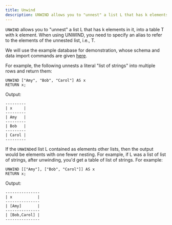 ```yaml
---
title: Unwind
description: UNWIND allows you to "unnest" a list L that has k elements in it, into a table T with k element. 
---
```


`UNWIND` allows you to "unnest" a list L that has k elements in it,
into a table T with k element.
When using UNWIND, you need to specify an alias to refer to the elements
of the unnested list, i.e., T.

We will use the example database for demonstration, whose schema and data import commands are given [here](/cypher/query-clauses/example-database).

For example, the following unnests a literal "list of strings" into multiple rows 
and return them:

```cypher
UNWIND ["Amy", "Bob", "Carol"] AS x
RETURN x;
```

Output:
```
---------
| x     |
---------
| Amy   |
---------
| Bob   |
---------
| Carol |
---------
```

If the `UNWIND`ed list L contained as elements other lists,
then the output would be elements with one fewer nesting. For example, if L was a list of 
list of strings, after unwinding, you'd get a table of list of strings. For example:

```cypher
UNWIND [["Amy"], ["Bob", "Carol"]] AS x
RETURN x;
```
Output:
```
---------------
| x           |
---------------
| [Amy]       |
---------------
| [Bob,Carol] |
---------------
```

